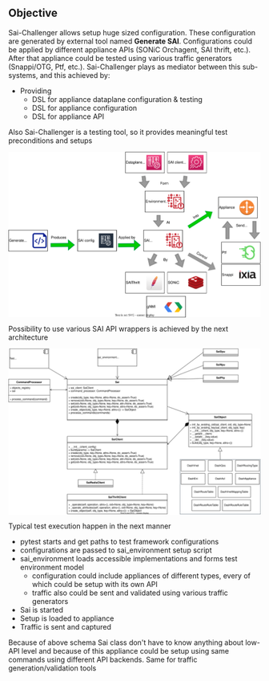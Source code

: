 ## Objective

Sai-Challenger allows setup huge sized configuration. These configuration are generated by external tool named **Generate SAI**.
Configurations could be applied by different appliance APIs (SONiC Orchagent, SAI thrift, etc.).
After that appliance could be tested using various traffic generators (Snappi/OTG, Ptf, etc.).
Sai-Challenger plays as mediator between this sub-systems, and this achieved by:

* Providing
  * DSL for appliance dataplane configuration & testing
  * DSL for appliance configuration
  * DSL for appliance API

Also Sai-Challenger is a testing tool, so it provides meaningful test preconditions and setups

<a href="url"><img src="../img/DASH test framework-DASH Syncer HL.drawio.svg" align="center" width="800" ></a>

Possibility to use various SAI API wrappers is achieved by the next architecture

<a href="url"><img src="../img/DASH test framework-DASH Syncer(Detailed).drawio.svg" align="center" width="800" ></a>

Typical test execution happen in the next manner
* pytest starts and get paths to test framework configurations
* configurations are passed to sai_environment setup script
* sai_environment loads accessible implementations and forms test environment model
  * configuration could include appliances of different types, every of which could be setup with its own API
  * traffic also could be sent and validated using various traffic generators
* Sai is started
* Setup is loaded to appliance
* Traffic is sent and captured

Because of above schema Sai class don't have to know anything about low-API level and because of this appliance could
be setup using same commands using different API backends. Same for traffic generation/validation tools